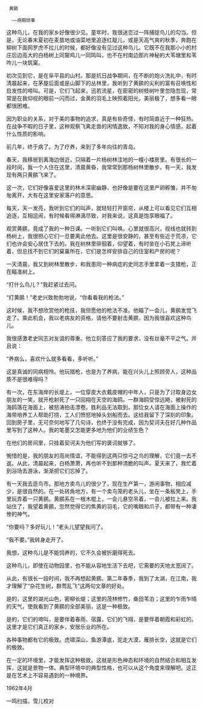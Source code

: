      黄鹂 

      ——病期琐事 

  这种鸟儿，在我的家乡好像很少见。童年时，我很迷恋过一阵捕捉鸟儿的勾当。但是，无论春末夏初在麦苗地或油菜地里追逐红靛儿，或是天高气爽的秋季，奔跑在柳树下面网罗虎不拉儿的时候，都好像没有见过这种鸟儿。它既不在我那小小的村庄后边高大的白杨树上同黧鸡儿一同鸣叫，也不在村南边那片神秘的大苇塘里和苇咋儿一块筑窠。 

  初次见到它，是在阜平县的山村。那是抗日战争期间，在不断的炮火洗礼中，有时清晨起来，在茅屋后面或是山脚下的丛林里，我听到了黄鹂的尖利的富有召唤性和启发性的啼叫。可是，它们飞起来，迅若流星，在密密的树枝树叶里忽隐忽现，常常是在我仰视的眼前一闪而过，金黄的羽毛上映照着阳光，美丽极了，想多看一眼都很困难。 

  因为职业的关系，对于美的事物的追求，真是有些奇怪，有时简直近于一种狂热。在战争不暇的日子里，这种观察飞禽走兽的闲情逸致，不知对我的身心情感，起着什么性质的影响。 

  前几年，终于病了。为了疗养，来到了多年向往的青岛。 

  春天，我移居到离海边很近，只隔着一片杨树林洼地的一幢小楼房里。有很长的一段时间，我一个人住在这里，清晨黄昏，我常常到那杨树林里散步。有一天，我发现有两只黄鹂飞来了。 

  这一次，它们好像喜爱这里的林木深密幽静，也好像是要在这里产卵孵雏，并不匆匆离开，大有在这里安家落户的意思。 

  每天，天一发亮，我听到它们的叫声，就轻轻打开窗帘，从楼上可以看见它们互相追逐，互相逗闹，有时候看得淋漓尽致，对我来说，这真是饱享眼福了。 

  观赏黄鹂，竟成了我的一种日课。一听到它们叫唤，心里就很高兴，视线也就转到杨树上，我很担心它们一旦要离此他去。这里是很安静的，甚至有些近于荒凉，它们也许会安心居住下去的。我在树林里徘徊着，仰望着，有时坐在小石凳上谛听着，但总找不到它们的窠巢所在，它们是怎样安排自己的住室和产房的呢？ 

  一天清晨，我又到树林里散步，和我患同一种病症的史同志手里拿着一支猎枪，正在瞄准树上。 

  “打什么鸟儿？”我赶紧过去问。 

  “打黄鹂！”老史兴致勃勃地说，“你看看我的枪法。” 

  这时候，我不想欣赏他的枪技，我但愿他的枪法不准。他瞄了一会儿，黄鹂发觉飞走了。乘此机会，我以老病友的资格，请他不要射击黄鹂，因为我很喜欢这种鸟儿。 

  我很感激老史同志对友谊的尊重。他立刻答应了我的要求，没有丝毫不平之气。并且说： 

  “养病么，喜欢什么就多看看，多听听。” 

  这是真诚的同病相怜。他玩猎枪，也是为了养病，能在兴头儿上照顾旁人，这种品质不是很难得吗？ 

  有一次，在东海岸的长堤上，一位穿皮大衣戴皮帽的中年人，只是为了讨取身边女朋友的一笑，就开枪射死了一只回翔在天空的海鸥。一群海鸥受惊远飏，被射死的海鸥落在海面上，被怒涛拍击漂卷。胜利品无法取到，那位女人请在海面上操作的海带培养工人帮助打捞，工人们愤怒地掉头划船而去。这给我留下了深刻的印象。回到房子里，无可奈何地写了几句诗，也终于没有完成，因为契诃夫在好几种作品里写到了这种人。我的笔墨又怎能更多地为他们的业绩生色？ 

  在他们的房间里，只挂着契诃夫为他们写的褒词就够了。 

  惋惜的是，我的朋友的高尚情谊，不能得到这两只惊弓之鸟的理解，它们竟一去不返。从此，清晨起来，白杨萧萧，再也听不到那种清脆的叫声。夏天来了，我忙着到浴场去游泳，渐渐把它们忘掉了。 

  有一天我去逛鸟市。那地方卖鸟儿的很少了，现在生产第一，游闲事物，相应减少，是很自然的。在一处转角地方，有一个卖鸟笼的老头儿，坐在一条板凳上，手里玩弄着一只黄鹂。黄鹂系在一根木棍上，一会儿悬空吊着，一会儿被拉上来。我站住了，我望着黄鹂，忽然觉得它的焦黄的羽毛，它的嘴眼和爪子，都带有一种凄惨的神气。 

  “你要吗？多好玩儿！”老头儿望望我问了。 

  “我不要。”我转身走开了。 

  我想，这种鸟儿是不能饲养的，它不久会被折磨得死去。 

  这种鸟儿，即使在动物园里，也不能从容地生活下去吧，它需要的天地太宽阔了。 

  从此，有很长一段时间，我不再想起黄鹂。第二年春季，我到了太湖，在江南，我才理解了“杂花生树，群莺乱飞”这两句文章的好处。 

  是的，这里的湖光山色，密柳长堤；这里的茂林修竹，桑田苇泊；这里的乍雨乍晴的天气，使我看到了黄鹂的全部美丽，这是一种极致。 

  是的，它们的啼叫，是要伴着春雨、宿露，它们的飞翔，是要伴着朝霞和彩虹的。这里才是它们真正的家乡，安居乐业的所在。 

  各种事物都有它的极致。虎啸深山，鱼游潭底，驼走大漠，雁排长空，这就是它们的极致。 

  在一定的环境里，才能发挥这种极致。这就是形色神态和环境的自然结合和相互发挥，这就是景物一体。典型环境中的典型性格，也可以从这个角度来理解吧。这正是在艺术上不容易遇到的一种境界。 

  1962年4月 

  一鸣扫描，雪儿校对 

